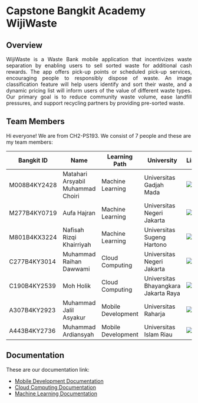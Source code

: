 Capstone Bangkit Academy WijiWaste
==
Overview
--
<p align="justify">WijiWaste is a Waste Bank mobile application that incentivizes waste separation by enabling users to sell sorted waste for additional cash rewards. The app offers pick-up points or scheduled pick-up services, encouraging people to responsibly dispose of waste. An image classification feature will help users identify and sort their waste, and a dynamic pricing list will inform users of the value of different waste types. Our primary goal is to reduce community waste volume, ease landfill pressures, and support recycling partners by providing pre-sorted waste.
</p>

Team Members
--

Hi everyone! We are from CH2-PS193. We consist of 7 people and these are my team members:

| Bangkit ID | Name     | Learning Path | University  |LinkedIn |
| ---        | ---      | ---           | ---         | ---       |
| M008B4KY2428 | Matahari Arsyabil Muhammad Choiri  | Machine Learning | Universitas Gadjah Mada | [![text](https://img.shields.io/badge/LinkedIn-0077B5?style=for-the-badge&logo=linkedin&logoColor=white)](https://www.linkedin.com/in/) |
| M277B4KY0719 | Aufa Hajran | Machine Learning | Universitas Negeri Jakarta | [![text](https://img.shields.io/badge/LinkedIn-0077B5?style=for-the-badge&logo=linkedin&logoColor=white)](https://www.linkedin.com/in/) |
| M801B4KX3224 | Nafisah Rizqi Khairriyah | Machine Learning | Universitas Sugeng Hartono | [![text](https://img.shields.io/badge/LinkedIn-0077B5?style=for-the-badge&logo=linkedin&logoColor=white)](https://www.linkedin.com/in/) |
| C277B4KY3014 | Muhammad Raihan Dawwami  | Cloud Computing | Universitas Negeri Jakarta | [![text](https://img.shields.io/badge/LinkedIn-0077B5?style=for-the-badge&logo=linkedin&logoColor=white)]((https://www.linkedin.com/in/mraihandawwami/)) |
| C190B4KY2539 | Moh Holik | Cloud Computing | Universitas Bhayangkara Jakarta Raya | [![text](https://img.shields.io/badge/LinkedIn-0077B5?style=for-the-badge&logo=linkedin&logoColor=white)](https://www.linkedin.com/in/) |
| A307B4KY2923 | Muhammad Jalil Asyakur | Mobile Development | Universitas Raharja | [![text](https://img.shields.io/badge/LinkedIn-0077B5?style=for-the-badge&logo=linkedin&logoColor=white)](https://www.linkedin.com/in/) |
| A443B4KY2736 | Muhammad Ardiansyah | Mobile Development | Universitas Islam Riau | [![text](https://img.shields.io/badge/LinkedIn-0077B5?style=for-the-badge&logo=linkedin&logoColor=white)](https://www.linkedin.com/in/) |

Documentation
--
These are our documentation link:
- [Mobile Development Documentation](https://github.com/Wiji-Waste-C242-PS415/WijiWaste-MD)
- [Cloud Computing Documentation](https://github.com/Wiji-Waste-C242-PS415/WijiWaste-CC)
- [Machine Learning Documentation](https://github.com/Wiji-Waste-C242-PS415/WijiWaste-ML)
